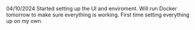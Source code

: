 04/10/2024
Started setting up the UI and enviroment. Will run Docker tomorrow to make sure everything is working. First time setting everything up on my own.
